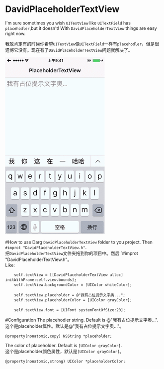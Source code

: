 DavidPlaceholderTextView
============================
I'm sure sometimes you wish `UITextView` like `UITextField` has `placehodler`,but it doesn't! With `DavidPlaceholderTextView` things are easy right now.<br>

我敢肯定有的时候你希望`UITextView`像`UITextField`一样有`placehodler`，但是很遗憾它没有。现在有了`DavidPlaceholderTextView`问题就解决了。<br>


![](https://github.com/Liqiankun//DavidPlaceholderTextView/raw/master/DavidPlaceholderTextView.gif)

#How to use
Darg `DavidPlaceholderTextView` folder to you project. Then `#improt "DavidPlaceholderTextView.h"`.<br>
把`DavidPlaceholderTextView`文件夹拖到你的项目中。然后 `#improt "DavidPlaceholderTextView.h"。<br>
Like:<bt>
```oc
    self.textView = [[DavidPlaceholderTextView alloc] initWithFrame:self.view.bounds];
    self.textView.backgroundColor = [UIColor whiteColor];
    
    self.textView.placeholder = @"我有占位提示文字奥...";
    self.textView.placeholderColor = [UIColor grayColor];
    
    self.textView.font = [UIFont systemFontOfSize:20];
```
#Configuration
The placehodler string. Default is @"我有占位提示文字奥...".<br>
这个是placeholder属性。默认是@"我有占位提示文字奥..."。<br>
```oc
@property(nonatomic,copy) NSString *placeholder;
```
The color of placeholder. Default is `[UIColor grayColor]`.<br>
这个是placeholder颜色属性，默认是`[UIColor grayColor]`。<br>
```oc
@property(nonatomic,strong) UIColor *placeholderColor;
```

 
